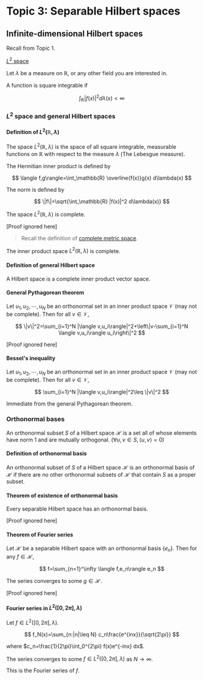 # Topic 3: Separable Hilbert spaces

## Infinite-dimensional Hilbert spaces

Recall from Topic 1.

[$L^2$ space](https://notenextra.trance-0.com/Math401/Math401_T1#section-3-further-definitions-in-measure-theory-and-integration)

Let $\lambda$ be a measure on $\mathbb{R}$, or any other field you are interested in.

A function is square integrable if

$$
\int_\mathbb{R} |f(x)|^2 d\lambda(x)<\infty
$$

### $L^2$ space and general Hilbert spaces

#### Definition of $L^2(\mathbb{R},\lambda)$

The space $L^2(\mathbb{R},\lambda)$ is the space of all square integrable, measurable functions on $\mathbb{R}$ with respect to the measure $\lambda$ (The Lebesgue measure).

The Hermitian inner product is defined by

$$
\langle f,g\rangle=\int_\mathbb{R} \overline{f(x)}g(x) d\lambda(x)
$$

The norm is defined by

$$
\|f\|=\sqrt{\int_\mathbb{R} |f(x)|^2 d\lambda(x)}
$$

The space $L^2(\mathbb{R},\lambda)$ is complete.

[Proof ignored here]

> Recall the definition of [complete metric space](https://notenextra.trance-0.com/Math4111/Math4111_L17#definition-312).

The inner product space $L^2(\mathbb{R},\lambda)$ is complete.

#### Definition of general Hilbert space

A Hilbert space is a complete inner product vector space.

#### General Pythagorean theorem

Let $u_1,u_2,\cdots,u_N$ be an orthonormal set in an inner product space $\mathscr{V}$ (may not be complete). Then for all $v\in \mathscr{V}$,

$$
\|v\|^2=\sum_{i=1}^N |\langle v,u_i\rangle|^2+\left\|v-\sum_{i=1}^N \langle v,u_i\rangle u_i\right\|^2
$$

[Proof ignored here]

#### Bessel's inequality

Let $u_1,u_2,\cdots,u_N$ be an orthonormal set in an inner product space $\mathscr{V}$ (may not be complete). Then for all $v\in \mathscr{V}$,

$$
\sum_{i=1}^N |\langle v,u_i\rangle|^2\leq \|v\|^2
$$

Immediate from the general Pythagorean theorem.

### Orthonormal bases

An orthonormal subset $S$ of a Hilbert space $\mathscr{H}$ is a set all of whose elements have norm 1 and are mutually orthogonal. ($\forall u,v\in S, \langle u,v\rangle=0$)

#### Definition of orthonormal basis

An orthonormal subset of $S$ of a Hilbert space $\mathscr{H}$ is an orthonormal basis of $\mathscr{H}$ if there are no other orthonormal subsets of $\mathscr{H}$ that contain $S$ as a proper subset.

#### Theorem of existence of orthonormal basis

Every separable Hilbert space has an orthonormal basis.

[Proof ignored here]

#### Theorem of Fourier series

Let $\mathscr{H}$ be a separable Hilbert space with an orthonormal basis $\{e_n\}$. Then for any $f\in \mathscr{H}$,

$$
f=\sum_{n=1}^\infty \langle f,e_n\rangle e_n
$$

The series converges to some $g\in \mathscr{H}$.

[Proof ignored here]

#### Fourier series in $L^2([0,2\pi],\lambda)$

Let $f\in L^2([0,2\pi],\lambda)$.

$$
f_N(x)=\sum_{n:|n|\leq N} c_n\frac{e^{inx}}{\sqrt{2\pi}}
$$

where $c_n=\frac{1}{2\pi}\int_0^{2\pi} f(x)e^{-inx} dx$.

The series converges to some $f\in L^2([0,2\pi],\lambda)$ as $N\to \infty$.

This is the Fourier series of $f$.

